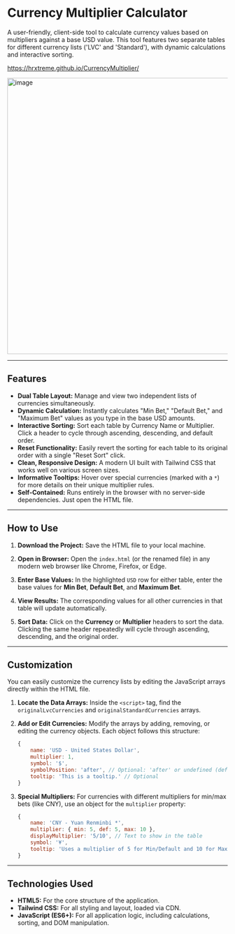 # Currency Multiplier Calculator

A user-friendly, client-side tool to calculate currency values based on multipliers against a base USD value. This tool features two separate tables for different currency lists ('LVC' and 'Standard'), with dynamic calculations and interactive sorting.

https://hrxtreme.github.io/CurrencyMultiplier/
 
<img width="1345" height="632" alt="image" src="https://github.com/user-attachments/assets/1448a68a-96f5-4b0c-87c5-8fdf2e0eb37e" />


---

## Features

-   **Dual Table Layout:** Manage and view two independent lists of currencies simultaneously.
-   **Dynamic Calculation:** Instantly calculates "Min Bet," "Default Bet," and "Maximum Bet" values as you type in the base USD amounts.
-   **Interactive Sorting:** Sort each table by Currency Name or Multiplier. Click a header to cycle through ascending, descending, and default order.
-   **Reset Functionality:** Easily revert the sorting for each table to its original order with a single "Reset Sort" click.
-   **Clean, Responsive Design:** A modern UI built with Tailwind CSS that works well on various screen sizes.
-   **Informative Tooltips:** Hover over special currencies (marked with a `*`) for more details on their unique multiplier rules.
-   **Self-Contained:** Runs entirely in the browser with no server-side dependencies. Just open the HTML file.

---

## How to Use

1.  **Download the Project:**
    Save the HTML file to your local machine.

2.  **Open in Browser:**
    Open the `index.html` (or the renamed file) in any modern web browser like Chrome, Firefox, or Edge.

3.  **Enter Base Values:**
    In the highlighted `USD` row for either table, enter the base values for **Min Bet**, **Default Bet**, and **Maximum Bet**.

4.  **View Results:**
    The corresponding values for all other currencies in that table will update automatically.

5.  **Sort Data:**
    Click on the **Currency** or **Multiplier** headers to sort the data. Clicking the same header repeatedly will cycle through ascending, descending, and the original order.

---

## Customization

You can easily customize the currency lists by editing the JavaScript arrays directly within the HTML file.

1.  **Locate the Data Arrays:**
    Inside the `<script>` tag, find the `originalLvcCurrencies` and `originalStandardCurrencies` arrays.

2.  **Add or Edit Currencies:**
    Modify the arrays by adding, removing, or editing the currency objects. Each object follows this structure:

    ```javascript
    { 
        name: 'USD - United States Dollar', 
        multiplier: 1, 
        symbol: '$',
        symbolPosition: 'after', // Optional: 'after' or undefined (defaults to before)
        tooltip: 'This is a tooltip.' // Optional
    }
    ```

3.  **Special Multipliers:**
    For currencies with different multipliers for min/max bets (like CNY), use an object for the `multiplier` property:
    ```javascript
    { 
        name: 'CNY - Yuan Renminbi *', 
        multiplier: { min: 5, def: 5, max: 10 }, 
        displayMultiplier: '5/10', // Text to show in the table
        symbol: '¥', 
        tooltip: 'Uses a multiplier of 5 for Min/Default and 10 for Max.' 
    }
    ```

---

## Technologies Used

-   **HTML5:** For the core structure of the application.
-   **Tailwind CSS:** For all styling and layout, loaded via CDN.
-   **JavaScript (ES6+):** For all application logic, including calculations, sorting, and DOM manipulation.
